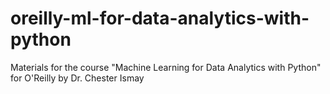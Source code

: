 # oreilly-ml-for-data-analytics-with-python
Materials for the course "Machine Learning for Data Analytics with Python" for O'Reilly by Dr. Chester Ismay
